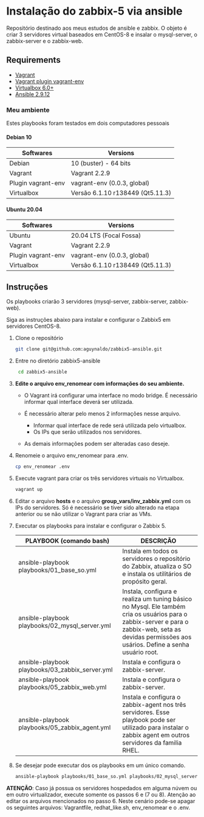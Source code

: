 # Instalação do zabbix-5 via ansible

Repositório destinado aos meus estudos de ansible e zabbix. O objeto é criar 3 servidores virtual baseados em CentOS-8 e insalar o mysql-server, o zabbix-server e o zabbix-web.

## Requirements

* [Vagrant](https://www.vagrantup.com/)
* [Vagrant plugin vagrant-env](https://github.com/gosuri/vagrant-env)
* [Virtualbox 6.0+](https://www.virtualbox.org/)
* [Ansible 2.9.12](https://docs.ansible.com/)

### Meu ambiente

Estes playbooks foram testados em dois computadores pessoais

#### Debian 10

| Softwares | Versions |  
| - | - |
| Debian | 10 (buster) - 64 bits |  
| Vagrant |Vagrant 2.2.9 |  
| Plugin vagrant-env | vagrant-env (0.0.3, global) |  
| Virtualbox | Versão 6.1.10 r138449 (Qt5.11.3) |

#### Ubuntu 20.04

| Softwares | Versions |  
| - | - |
| Ubuntu | 20.04 LTS (Focal Fossa) |  
| Vagrant | Vagrant 2.2.9 |  
| Plugin vagrant-env | vagrant-env (0.0.3, global) |  
| Virtualbox | Versão 6.1.10 r138449 (Qt5.11.3) |

## Instruções

Os playbooks criarão 3 servidores (mysql-server, zabbix-server, zabbix-web).

Siga as instruções abaixo para instalar e configurar o Zabbix5 em servidores CentOS-8.

1. Clone o repositório

    ```bash  
    git clone git@github.com:aguynaldo/zabbix5-ansible.git
    ```

2. Entre no diretório zabbix5-ansible

   ```bash  
    cd zabbix5-ansible
    ```

3. **Edite o arquivo env_renomear com informações do seu ambiente.**

    * O Vagrant irá configurar uma interface no modo bridge. É necessário informar qual interface deverá ser utilizada.

    * É necessário alterar pelo menos 2 informações nesse arquivo. 

        * Informar qual interface de rede será utilizada pelo virtualbox.
        * Os IPs que serão utilizados nos servidores.

    * As demais informações podem ser alteradas caso deseje.

4. Renomeie o arquivo env_renomear para .env.

    ```bash  
    cp env_renomear .env

5. Execute vagrant para criar os três servidores virtuais no Virtualbox.

    ```bash  
    vagrant up

6. Editar o arquivo **hosts** e o arquivo **group_vars/inv_zabbix.yml** com os IPs do servidores. Só é necessário se tiver sido alterado na etapa anterior ou se não utilizar o Vagrant para criar as VMs.

7. Executar os playbooks para instalar e configurar o Zabbix 5.

    | PLAYBOOK (comando bash) | DESCRIÇÃO  |
    |---|---|
    | ansible-playbook playbooks/01_base_so.yml | Instala em todos os servidores o repositório do Zabbix, atualiza o SO e instala os utilitários de propósito geral.|
    | ansible-playbook playbooks/02_mysql_server.yml | Instala, configura e realiza um tuning básico no Mysql. Ele também cria os usuários para o zabbix-server e para o zabbix-web, seta as devidas permissões aos usários. Define a senha usuário root. |
    | ansible-playbook playbooks/03_zabbix_server.yml | Instala e configura o zabbix-server.|
    | ansible-playbook playbooks/05_zabbix_web.yml | Instala e configura o zabbix-server. |
    | ansible-playbook playbooks/05_zabbix_agent.yml | Instala e configura o zabbix-agent nos três servidores. Esse playbook pode ser utilizado para instalar o zabbix agent em outros servidores da familia RHEL. |

8. Se desejar pode executar dos os playbooks em um único comando.

    ```bash  
    ansible-playbook playbooks/01_base_so.yml playbooks/02_mysql_server.yml playbooks/03_zabbix_server.yml playbooks/04_zabbix_web.yml playbooks/05_zabbix_agent.yml

**ATENÇÃO**: Caso já possua os servidores hospedados em alguma núvem ou em outro virtualizador, execute somente os passos 6 e (7 ou 8). Atenção ao editar os arquivos mencionados no passo 6. Neste cenário pode-se apagar os seguintes arquivos: Vagrantfile, redhat_like.sh, env_renomear e o .env.
